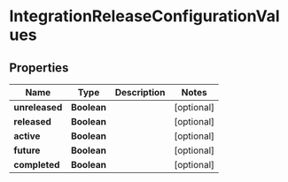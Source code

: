 
# IntegrationReleaseConfigurationValues

## Properties
Name | Type | Description | Notes
------------ | ------------- | ------------- | -------------
**unreleased** | **Boolean** |  |  [optional]
**released** | **Boolean** |  |  [optional]
**active** | **Boolean** |  |  [optional]
**future** | **Boolean** |  |  [optional]
**completed** | **Boolean** |  |  [optional]



